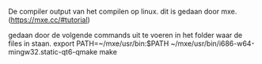 De compiler output van het compilen op linux. dit is gedaan door mxe. (https://mxe.cc/#tutorial)

gedaan door de volgende commands uit te voeren in het folder waar de files in staan. export PATH=~/mxe/usr/bin:$PATH ~/mxe/usr/bin/i686-w64-mingw32.static-qt6-qmake make
